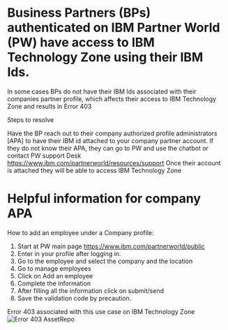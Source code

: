 # Business Partners (BPs) authenticated on IBM Partner World (PW) have access to IBM Technology Zone using their IBM Ids.

In some cases BPs do not have their IBM Ids associated with their companies partner profile, which affects their access to IBM Technology Zone and results in Error 403

Steps to resolve 

Have the BP reach out to their company authorized profile administrators [APA] to have their IBM id attached to your company partner account.
If they do not know their APA, they can go to PW and use the chatbot or contact PW support Desk https://www.ibm.com/partnerworld/resources/support
Once their account is attached they will be able to access IBM Technology Zone

# Helpful information for company APA
How to add an employee under a Company profile:
1. Start at PW main page https://www.ibm.com/partnerworld/public 
2. Enter in your profile after logging in.
3. Go to the employee and select the company and the location
4. Go to manage employees
5. Click on Add an employee
6. Complete the information
7. After filling all the information click on submit/send
8. Save the validation code by precaution.

Error 403 associated with this use case on IBM Technology Zone
![Error 403 AssetRepo]()
